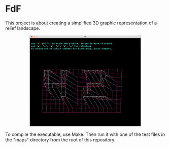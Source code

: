 # FdF
This project is about creating a simplified 3D graphic representation of a relief landscape.
<p align="center">
<img src="https://github.com/akulaiev/FdF/blob/master/demo.png" width="350">
</p>
To compile the executable, use Make. Then run it with one of the test files in the "maps" directory from the root of this repository.
